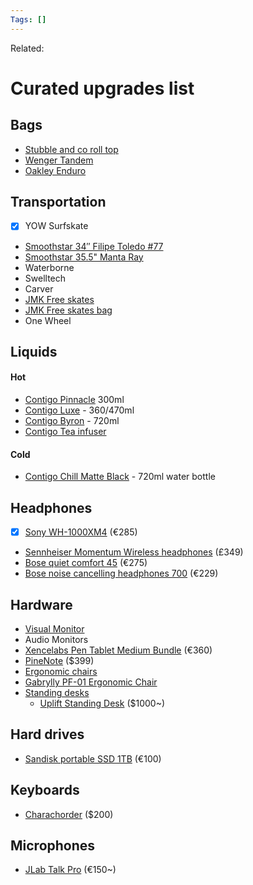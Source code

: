```yaml
---
Tags: []
---
```

Related: 
# Curated upgrades list

## Bags
- [Stubble and co roll top](https://www.stubbleandco.com/products/the-roll-top?variant=40445040165050)
- [Wenger Tandem](https://www.swissgear.com/backpacks/laptop-friendly-backpacks/wenger-tandem-16-inch-laptop-backpack-gray-black)
- [Oakley Enduro](https://www.oakley.com/en-us/product/FOS900737?variant=193517236120)
	
## Transportation
- [x] YOW Surfskate
- [Smoothstar 34″ Filipe Toledo #77](https://www.smoothstar.com/product/34%E2%80%B3-filipe-toledo-77/)
- [Smoothstar 35.5" Manta Ray](https://www.smoothstar.com/product/35-5%e2%80%b3-smoothstar-manta-ray/)
- Waterborne
- Swelltech
- Carver
- [JMK Free skates](https://twenty4action.com/shop/customconfig/)
- [JMK Free skates bag](https://twenty4action.com/shop/jmkride-shoulder-bag/)
- One Wheel

## Liquids
#### Hot
- [Contigo Pinnacle](https://mycontigo.com/en/travel-mugs/pinnacle-matte-black) 300ml
- [Contigo Luxe](https://mycontigo.com/en/travel-mugs/luxe-licorice) - 360/470ml
- [Contigo Byron](https://mycontigo.com/en/travel-mugs/byron-gunmetal-720ml) - 720ml
- [Contigo Tea infuser](https://mycontigo.com/en/travel-mugs/west-loop-tea-infuser)

#### Cold
- [Contigo Chill Matte Black](https://mycontigo.com/en/water-bottles/autoseal-chill-matte-black-) - 720ml water bottle

## Headphones
- [x] [Sony WH-1000XM4](https://www.mediamarkt.de/de/product/_sony-wh-1000xm4-noise-cancelling-2752877.html) (€285)
- [Sennheiser Momentum Wireless headphones](https://www.mediamarkt.de/de/product/_sennheiser-new-momentum-wireless-noise-cancelling-2579794.html?utm_source=google&utm_medium=cpc&utm_campaign=PLA+-+bluePortal+2+Smart&gclid=CjwKCAiArOqOBhBmEiwAsgeLmS7qdDq30ZYOH6p8wyLM2bocDgHFmaQOMc_nxlL1pbvbbmMPw4cjZxoCL8EQAvD_BwE&gclsrc=aw.ds) (£349)
- [Bose quiet comfort 45](https://www.mediamarkt.de/de/product/_bose-quietcomfort-45-over-ear-kopfhorer-bluetooth-triple-black-2751004.html) (€275)
- [Bose noise cancelling headphones 700](https://www.mediamarkt.de/de/product/_bose-headphones-700-kabellose-noise-cancelling-renewed-over-ear-kopfhorer-bluetooth-schwarz-2778915.html?utm_source=google&utm_medium=cpc&utm_campaign=PLA+-+bluePortal+2+Smart&gclid=CjwKCAiArOqOBhBmEiwAsgeLmQjERjRKRwcveou0vE6U05R-KBpBUcLjtxYBIHglzEgy6BY-18k8nhoCtnEQAvD_BwE&gclsrc=aw.ds) (€229)


## Hardware
- [Visual Monitor](https://www.pcgamer.com/fully-immerse-yourself-with-this-curved-34-inch-1440p-gaming-monitor-for-under-dollar500/)
- Audio Monitors
- [Xencelabs Pen Tablet Medium Bundle](https://www.xencelabs.com/eu/product/xencelabs-pen-tablet-medium-bundle/) (€360)
- [PineNote](https://www.pine64.org/2021/08/15/introducing-the-pinenote/) ($399)
- [Ergonomic chairs](https://nymag.com/strategist/article/best-ergonomic-office-chairs.html)
- [Gabrylly PF-01 Ergonomic Chair](https://www.ebay.com/p/19037960575)
- [Standing desks](https://www.techradar.com/news/best-standing-desk)
	- [Uplift Standing Desk](https://www.upliftdesk.com/uplift-v2-standing-desk-v2-or-v2-commercial/) ($1000~)

## Hard drives
- [Sandisk portable SSD 1TB](https://www.cyberport.de/?DEEP=3209-00K&APID=109&wt_cc2=coma_jek_21_wd-sandisk_google-pla&gclid=CjwKCAiArOqOBhBmEiwAsgeLmdJrODrg5LFUsYmGV6umlRaCt1MDOSKvQ_NgBSM0vwtIOg_iqbUYxBoCFhAQAvD_BwE) (€100)

## Keyboards
- [Charachorder](https://www.charachorder.com/shop) ($200)

## Microphones
- [JLab Talk Pro](https://www.jlab.com/collections/talk-series-usb-microphones/products/talk-pro-usb-microphone) (€150~)